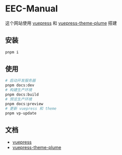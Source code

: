 # EEC-Manual

这个网站使用 [vuepress](https://vuepress.vuejs.org/) 和 [vuepress-theme-plume](https://github.com/pengzhanbo/vuepress-theme-plume) 搭建

## 安装

```sh
pnpm i
```

## 使用

```sh
# 启动开发服务器
pnpm docs:dev
# 构建生产环境
pnpm docs:build
# 预览生产环境
pnpm docs:preview
# 更新 vuepress 和 theme
pnpm vp-update
```

## 文档

- [vuepress](https://vuepress.vuejs.org/)
- [vuepress-theme-plume](https://theme-plume.vuejs.press/)

